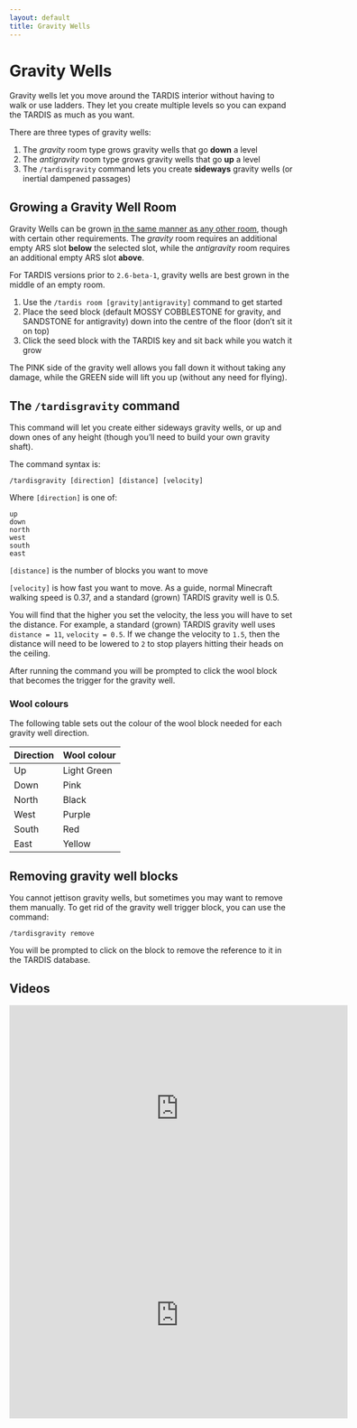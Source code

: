 ```yaml
---
layout: default
title: Gravity Wells
---
```


# Gravity Wells

Gravity wells let you move around the TARDIS interior without having to walk or use ladders. They let you create
multiple levels so you can expand the TARDIS as much as you want.

There are three types of gravity wells:

1. The _gravity_ room type grows gravity wells that go **down** a level
2. The _antigravity_ room type grows gravity wells that go **up** a level
3. The `/tardisgravity` command lets you create **sideways** gravity wells (or inertial dampened passages)

## Growing a Gravity Well Room

Gravity Wells can be grown [in the same manner as any other room](/rooms#growing-rooms), though with certain other
requirements. The _gravity_ room requires an additional empty ARS slot **below** the selected slot, while the
_antigravity_ room requires an additional empty ARS slot **above**.

For TARDIS versions prior to `2.6-beta-1`, gravity wells are best grown in the middle of an empty room.

1. Use the `/tardis room [gravity|antigravity]` command to get started
2. Place the seed block (default MOSSY COBBLESTONE for gravity, and SANDSTONE for antigravity) down into the centre of
   the floor (don’t sit it on top)
3. Click the seed block with the TARDIS key and sit back while you watch it grow

The PINK side of the gravity well allows you fall down it without taking any damage, while the GREEN side will lift you
up (without any need for flying).

## The `/tardisgravity` command

This command will let you create either sideways gravity wells, or up and down ones of any height (though you’ll need to
build your own gravity shaft).

The command syntax is:

```
/tardisgravity [direction] [distance] [velocity]
```

Where `[direction]` is one of:

```
up
down
north
west
south
east
```

`[distance]` is the number of blocks you want to move

`[velocity]` is how fast you want to move. As a guide, normal Minecraft walking speed is 0.37, and a standard (grown)
TARDIS gravity well is 0.5.

You will find that the higher you set the velocity, the less you will have to set the distance. For example, a
standard (grown) TARDIS gravity well uses `distance = 11`, `velocity = 0.5`. If we change the velocity to `1.5`, then
the distance will need to be lowered to `2` to stop players hitting their heads on the ceiling.

After running the command you will be prompted to click the wool block that becomes the trigger for the gravity well.

### Wool colours

The following table sets out the colour of the wool block needed for each gravity well direction.

| Direction | Wool colour |
|-----------|-------------|
| Up        | Light Green |
| Down      | Pink        |
| North     | Black       |
| West      | Purple      |
| South     | Red         |
| East      | Yellow      |

## Removing gravity well blocks

You cannot jettison gravity wells, but sometimes you may want to remove them manually. To get rid of the gravity well
trigger block, you can use the command:

```
/tardisgravity remove
```

You will be prompted to click on the block to remove the reference to it in the TARDIS database.

## Videos

<iframe src="https://player.vimeo.com/video/58275849" width="600" height="366" frameborder="0" webkitallowfullscreen mozallowfullscreen allowfullscreen></iframe><iframe src="https://player.vimeo.com/video/61447553" width="600" height="366" frameborder="0" webkitallowfullscreen mozallowfullscreen allowfullscreen></iframe>

&nbsp;
